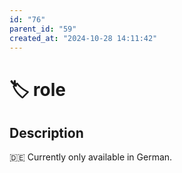 ```yaml
---
id: "76"
parent_id: "59"
created_at: "2024-10-28 14:11:42"
---
```


# 🏷️ role

## Description

🇩🇪 Currently only available in German.